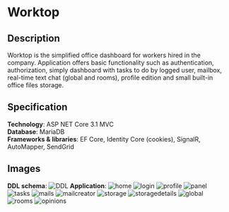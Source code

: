 # Worktop

## Description

Worktop is the simplified office dashboard for workers hired in the company. Application offers basic functionality such as authentication, authorization, simply dashboard with tasks to do by logged user, mailbox, real-time text chat (global and rooms), profile edition and small built-in office files storage.


## Specification

**Technology**:  ASP NET Core 3.1 MVC\
**Database**: MariaDB\
**Frameworks & libraries**: EF Core, Identity Core (cookies), SignalR, AutoMapper, SendGrid

## Images

**DDL schema**: ![DDL](https://user-images.githubusercontent.com/48593674/116780515-a2915700-aa7d-11eb-9d39-111d833b65cb.PNG)
**Application**: ![home](https://user-images.githubusercontent.com/48593674/116780565-e08e7b00-aa7d-11eb-89a8-6d0ca019eb06.PNG)
![login](https://user-images.githubusercontent.com/48593674/116780571-e4220200-aa7d-11eb-8f8c-64338ec052fa.PNG)
![profile](https://user-images.githubusercontent.com/48593674/116780576-e97f4c80-aa7d-11eb-9e12-0f72ae1444b8.PNG)
![panel](https://user-images.githubusercontent.com/48593674/116780578-ebe1a680-aa7d-11eb-9464-93196940c4a8.PNG)
![tasks](https://user-images.githubusercontent.com/48593674/116780579-eedc9700-aa7d-11eb-83b0-4e1f781aaf0e.PNG)
![mails](https://user-images.githubusercontent.com/48593674/116780581-f1d78780-aa7d-11eb-9e59-5801c80c993d.PNG)
![mailcreator](https://user-images.githubusercontent.com/48593674/116780584-f3a14b00-aa7d-11eb-81b2-162e942aa565.PNG)
![storage](https://user-images.githubusercontent.com/48593674/116780586-f56b0e80-aa7d-11eb-869c-bf427ae7aaae.PNG)
![storagedetails](https://user-images.githubusercontent.com/48593674/116780587-f69c3b80-aa7d-11eb-890f-53b2bbc9aeef.PNG)
![global](https://user-images.githubusercontent.com/48593674/116780593-fa2fc280-aa7d-11eb-82d8-6a996cf35119.PNG)
![rooms](https://user-images.githubusercontent.com/48593674/116780594-fbf98600-aa7d-11eb-9741-7378dfb4f6e6.PNG)
![opinions](https://user-images.githubusercontent.com/48593674/116780607-09167500-aa7e-11eb-939e-1a6f1933af62.PNG)
